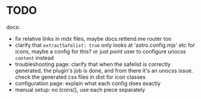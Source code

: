 # TODO

docs:

- fix relative links in mdx files, maybe docs.rettend.me router too
- clarify that `extractSafelist: true` only looks at 'astro.config.mjs' etc for icons, maybe a config for this? or just point user to configure unocss `content` instead
- troubleshooting page: clarify that when the safelist is correctly generated, the plugin's job is done, and from there it's an unocss issue. check the generated css files in dist for icon classes
- configuration page: explain what each config does exactly
- manual setup: no Icons(), use each piece separately
